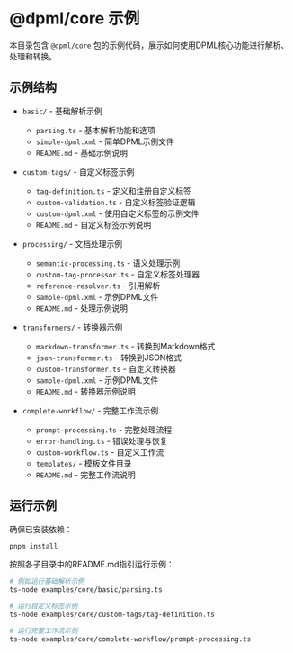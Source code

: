 # @dpml/core 示例

本目录包含 `@dpml/core` 包的示例代码，展示如何使用DPML核心功能进行解析、处理和转换。

## 示例结构

- `basic/` - 基础解析示例
  - `parsing.ts` - 基本解析功能和选项
  - `simple-dpml.xml` - 简单DPML示例文件
  - `README.md` - 基础示例说明

- `custom-tags/` - 自定义标签示例
  - `tag-definition.ts` - 定义和注册自定义标签
  - `custom-validation.ts` - 自定义标签验证逻辑
  - `custom-dpml.xml` - 使用自定义标签的示例文件
  - `README.md` - 自定义标签示例说明

- `processing/` - 文档处理示例
  - `semantic-processing.ts` - 语义处理示例
  - `custom-tag-processor.ts` - 自定义标签处理器
  - `reference-resolver.ts` - 引用解析
  - `sample-dpml.xml` - 示例DPML文件
  - `README.md` - 处理示例说明

- `transformers/` - 转换器示例
  - `markdown-transformer.ts` - 转换到Markdown格式
  - `json-transformer.ts` - 转换到JSON格式
  - `custom-transformer.ts` - 自定义转换器
  - `sample-dpml.xml` - 示例DPML文件
  - `README.md` - 转换器示例说明

- `complete-workflow/` - 完整工作流示例
  - `prompt-processing.ts` - 完整处理流程
  - `error-handling.ts` - 错误处理与恢复
  - `custom-workflow.ts` - 自定义工作流
  - `templates/` - 模板文件目录
  - `README.md` - 完整工作流说明

## 运行示例

确保已安装依赖：

```bash
pnpm install
```

按照各子目录中的README.md指引运行示例：

```bash
# 例如运行基础解析示例
ts-node examples/core/basic/parsing.ts

# 运行自定义标签示例
ts-node examples/core/custom-tags/tag-definition.ts

# 运行完整工作流示例
ts-node examples/core/complete-workflow/prompt-processing.ts
``` 